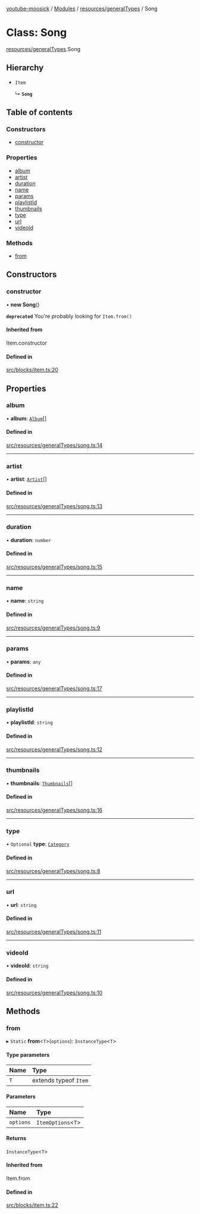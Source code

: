 [youtube-moosick](../README.md) / [Modules](../modules.md) / [resources/generalTypes](../modules/resources_generalTypes.md) / Song

# Class: Song

[resources/generalTypes](../modules/resources_generalTypes.md).Song

## Hierarchy

- `Item`

  ↳ **`Song`**

## Table of contents

### Constructors

- [constructor](resources_generalTypes.Song.md#constructor)

### Properties

- [album](resources_generalTypes.Song.md#album)
- [artist](resources_generalTypes.Song.md#artist)
- [duration](resources_generalTypes.Song.md#duration)
- [name](resources_generalTypes.Song.md#name)
- [params](resources_generalTypes.Song.md#params)
- [playlistId](resources_generalTypes.Song.md#playlistid)
- [thumbnails](resources_generalTypes.Song.md#thumbnails)
- [type](resources_generalTypes.Song.md#type)
- [url](resources_generalTypes.Song.md#url)
- [videoId](resources_generalTypes.Song.md#videoid)

### Methods

- [from](resources_generalTypes.Song.md#from)

## Constructors

### constructor

• **new Song**()

**`deprecated`** You're probably looking for `Item.from()`

#### Inherited from

Item.constructor

#### Defined in

[src/blocks/item.ts:20](https://github.com/EvasiveXkiller/youtube-moosick/blob/bebd417/src/blocks/item.ts#L20)

## Properties

### album

• **album**: [`Album`](resources_generalTypes.Album.md)[]

#### Defined in

[src/resources/generalTypes/song.ts:14](https://github.com/EvasiveXkiller/youtube-moosick/blob/bebd417/src/resources/generalTypes/song.ts#L14)

___

### artist

• **artist**: [`Artist`](resources_generalTypes.Artist.md)[]

#### Defined in

[src/resources/generalTypes/song.ts:13](https://github.com/EvasiveXkiller/youtube-moosick/blob/bebd417/src/resources/generalTypes/song.ts#L13)

___

### duration

• **duration**: `number`

#### Defined in

[src/resources/generalTypes/song.ts:15](https://github.com/EvasiveXkiller/youtube-moosick/blob/bebd417/src/resources/generalTypes/song.ts#L15)

___

### name

• **name**: `string`

#### Defined in

[src/resources/generalTypes/song.ts:9](https://github.com/EvasiveXkiller/youtube-moosick/blob/bebd417/src/resources/generalTypes/song.ts#L9)

___

### params

• **params**: `any`

#### Defined in

[src/resources/generalTypes/song.ts:17](https://github.com/EvasiveXkiller/youtube-moosick/blob/bebd417/src/resources/generalTypes/song.ts#L17)

___

### playlistId

• **playlistId**: `string`

#### Defined in

[src/resources/generalTypes/song.ts:12](https://github.com/EvasiveXkiller/youtube-moosick/blob/bebd417/src/resources/generalTypes/song.ts#L12)

___

### thumbnails

• **thumbnails**: [`Thumbnails`](resources_generalTypes.Thumbnails.md)[]

#### Defined in

[src/resources/generalTypes/song.ts:16](https://github.com/EvasiveXkiller/youtube-moosick/blob/bebd417/src/resources/generalTypes/song.ts#L16)

___

### type

• `Optional` **type**: [`Category`](../enums/enums.Category.md)

#### Defined in

[src/resources/generalTypes/song.ts:8](https://github.com/EvasiveXkiller/youtube-moosick/blob/bebd417/src/resources/generalTypes/song.ts#L8)

___

### url

• **url**: `string`

#### Defined in

[src/resources/generalTypes/song.ts:11](https://github.com/EvasiveXkiller/youtube-moosick/blob/bebd417/src/resources/generalTypes/song.ts#L11)

___

### videoId

• **videoId**: `string`

#### Defined in

[src/resources/generalTypes/song.ts:10](https://github.com/EvasiveXkiller/youtube-moosick/blob/bebd417/src/resources/generalTypes/song.ts#L10)

## Methods

### from

▸ `Static` **from**<`T`\>(`options`): `InstanceType`<`T`\>

#### Type parameters

| Name | Type |
| :------ | :------ |
| `T` | extends typeof `Item` |

#### Parameters

| Name | Type |
| :------ | :------ |
| `options` | `ItemOptions`<`T`\> |

#### Returns

`InstanceType`<`T`\>

#### Inherited from

Item.from

#### Defined in

[src/blocks/item.ts:22](https://github.com/EvasiveXkiller/youtube-moosick/blob/bebd417/src/blocks/item.ts#L22)
